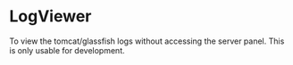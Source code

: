 # LogViewer

To view the tomcat/glassfish logs without accessing the server panel. This is only usable for development.
